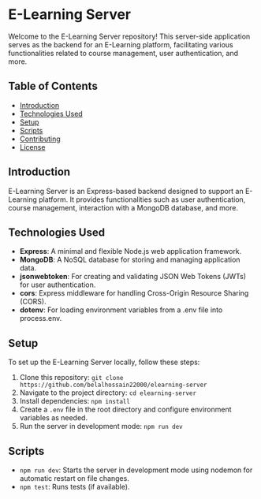 # E-Learning Server

Welcome to the E-Learning Server repository! This server-side application serves as the backend for an E-Learning platform, facilitating various functionalities related to course management, user authentication, and more.

## Table of Contents

- [Introduction](#introduction)
- [Technologies Used](#technologies-used)
- [Setup](#setup)
- [Scripts](#scripts)
- [Contributing](#contributing)
- [License](#license)

## Introduction

E-Learning Server is an Express-based backend designed to support an E-Learning platform. It provides functionalities such as user authentication, course management, interaction with a MongoDB database, and more.

## Technologies Used

- **Express**: A minimal and flexible Node.js web application framework.
- **MongoDB**: A NoSQL database for storing and managing application data.
- **jsonwebtoken**: For creating and validating JSON Web Tokens (JWTs) for user authentication.
- **cors**: Express middleware for handling Cross-Origin Resource Sharing (CORS).
- **dotenv**: For loading environment variables from a .env file into process.env.

## Setup

To set up the E-Learning Server locally, follow these steps:

1. Clone this repository: `git clone https://github.com/belalhossain22000/elearning-server`
2. Navigate to the project directory: `cd elearning-server`
3. Install dependencies: `npm install`
4. Create a `.env` file in the root directory and configure environment variables as needed.
5. Run the server in development mode: `npm run dev`

## Scripts

- `npm run dev`: Starts the server in development mode using nodemon for automatic restart on file changes.
- `npm test`: Runs tests (if available).


